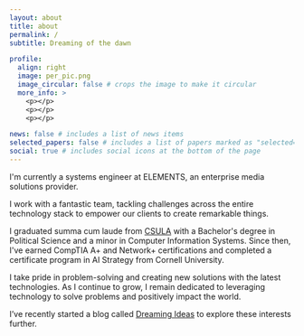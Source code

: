 ```yaml
---
layout: about
title: about
permalink: /
subtitle: Dreaming of the dawn

profile:
  align: right
  image: per_pic.png
  image_circular: false # crops the image to make it circular
  more_info: >
    <p></p>
    <p></p>
    <p></p>

news: false # includes a list of news items
selected_papers: false # includes a list of papers marked as "selected={true}"
social: true # includes social icons at the bottom of the page
---
```


I'm currently a systems engineer at ELEMENTS, an enterprise media solutions provider.

I work with a fantastic team, tackling challenges across the entire technology stack to empower our clients to create remarkable things.

I graduated summa cum laude from [CSULA](https://www.calstatela.edu/) with a Bachelor's degree in Political Science and a minor in Computer Information Systems. Since then, I've earned CompTIA A+ and Network+ certifications and completed a certificate program in AI Strategy from Cornell University.

I take pride in problem-solving and creating new solutions with the latest technologies. As I continue to grow, I remain dedicated to leveraging technology to solve problems and positively impact the world.

I’ve recently started a blog called [Dreaming Ideas](/blog) to explore these interests further.
